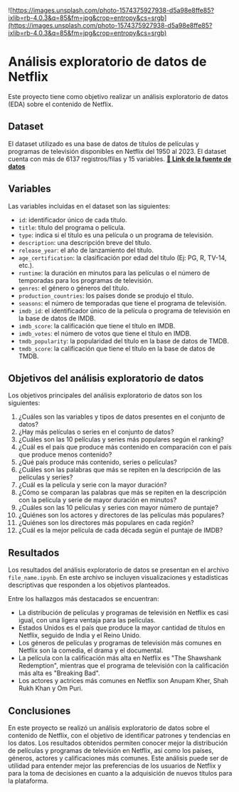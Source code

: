![https://images.unsplash.com/photo-1574375927938-d5a98e8ffe85?ixlib=rb-4.0.3&q=85&fm=jpg&crop=entropy&cs=srgb](https://images.unsplash.com/photo-1574375927938-d5a98e8ffe85?ixlib=rb-4.0.3&q=85&fm=jpg&crop=entropy&cs=srgb)

# Análisis exploratorio de datos de Netflix

Este proyecto tiene como objetivo realizar un análisis exploratorio de datos (EDA) sobre el contenido de Netflix.

## Dataset
El dataset utilizado es una base de datos de títulos de películas y programas de televisión disponibles en Netflix del 1950 al 2023. El dataset cuenta con más de 6137 registros/filas y 15 variables.
[**🔗 Link de la fuente de datos**](https://www.kaggle.com/datasets/dgoenrique/netflix-movies-and-tv-shows?select=credits.csv)

## Variables

Las variables incluidas en el dataset son las siguientes:

- `id`: identificador único de cada título.
- `title`: título del programa o película.
- `type`: indica si el título es una película o un programa de televisión.
- `description`: una descripción breve del título.
- `release_year`: el año de lanzamiento del título.
- `age_certification`: la clasificación por edad del título (Ej: PG, R, TV-14, etc.).
- `runtime`: la duración en minutos para las películas o el número de temporadas para los programas de televisión.
- `genres`: el género o géneros del título.
- `production_countries`: los países donde se produjo el título.
- `seasons`: el número de temporadas que tiene el programa de televisión.
- `imdb_id`: el identificador único de la película o programa de televisión en la base de datos de IMDB.
- `imdb_score`: la calificación que tiene el título en IMDB.
- `imdb_votes`: el número de votos que tiene el título en IMDB.
- `tmdb_popularity`: la popularidad del título en la base de datos de TMDB.
- `tmdb_score`: la calificación que tiene el título en la base de datos de TMDB.

## Objetivos del análisis exploratorio de datos

Los objetivos principales del análisis exploratorio de datos son los siguientes:

1. ¿Cuáles son las variables y tipos de datos presentes en el conjunto de datos?
2. ¿Hay más películas o series en el conjunto de datos?
3. ¿Cuáles son las 10 películas y series más populares según el ranking?
4. ¿Cuál es el país que produce más contenido en comparación con el país que produce menos contenido?
5. ¿Qué país produce más contenido, series o películas?
6. ¿Cuáles son las palabras que más se repiten en la descripción de las películas y series?
7. ¿Cuál es la película y serie con la mayor duración?
8. ¿Cómo se comparan las palabras que más se repiten en la descripción con la película y serie de mayor duración en minutos?
9. ¿Cuáles son las 10 películas y series con mayor número de puntaje?
10. ¿Quiénes son los actores y directores de las películas más populares?
11. ¿Quiénes son los directores más populares en cada región?
12. ¿Cuál es la mejor película de cada década según el puntaje de IMDB?

## Resultados

Los resultados del análisis exploratorio de datos se presentan en el archivo `file_name.ipynb`. En este archivo se incluyen visualizaciones y estadísticas descriptivas que responden a los objetivos planteados.

Entre los hallazgos más destacados se encuentran:

- La distribución de películas y programas de televisión en Netflix es casi igual, con una ligera ventaja para las películas.
- Estados Unidos es el país que produce la mayor cantidad de títulos en Netflix, seguido de India y el Reino Unido.
- Los géneros de películas y programas de televisión más comunes en Netflix son la comedia, el drama y el documental.
- La película con la calificación más alta en Netflix es "The Shawshank Redemption", mientras que el programa de televisión con la calificación más alta es "Breaking Bad".
- Los actores y actrices más comunes en Netflix son Anupam Kher, Shah Rukh Khan y Om Puri.

## Conclusiones

En este proyecto se realizó un análisis exploratorio de datos sobre el contenido de Netflix, con el objetivo de identificar patrones y tendencias en los datos. Los resultados obtenidos permiten conocer mejor la distribución de películas y programas de televisión en Netflix, así como los países, géneros, actores y calificaciones más comunes. Este análisis puede ser de utilidad para entender mejor las preferencias de los usuarios de Netflix y para la toma de decisiones en cuanto a la adquisición de nuevos títulos para la plataforma.


